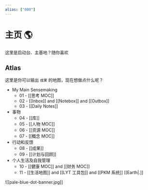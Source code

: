 ```yaml
---
alias: ["000"]
---
```

# 主页 🌎
这里是启动台、主基地？随你喜欢

## Atlas 
这里是你可以输出 `成果` 的地图，现在想做点什么呢？

- My Main Sensemaking
	- 01 - [[思考 MOC]]
	- 02 - [[Inbox]] and [[Notebox]] and [[Outbox]]
	- 03 - [[Daily Notes]]
-  事物
	- 04 - [[库]]
	- 05 - [[人物 MOC]]
	- 06 - [[资源 MOC]]
	- 07 - [[概念 MOC]]
- 行动和反馈
	- 08 - [[成果]]
	- 09 - [[计划与回顾]]
- 个人生活及自我管理
	- 10 - [[健康 MOC]] and [[财务 MOC]]
	- 11 - [[生活地图]] and [[LYT 工具包]] and [[PKM 系统]] [[Earth|.]]

![[pale-blue-dot-banner.jpg]]

